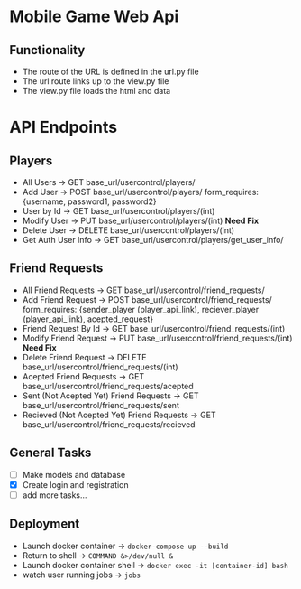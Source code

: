 # Mobile Game Web Api

## Functionality
- The route of the URL is defined in the url.py file
- The url route links up to the view.py file
- The view.py file loads the html and data

# API Endpoints
## Players
 - All Users -> GET base_url/usercontrol/players/
 - Add User -> POST base_url/usercontrol/players/ form_requires: {username, password1, password2}
 - User by Id -> GET base_url/usercontrol/players/(int)
 - Modify User -> PUT base_url/usercontrol/players/(int) **Need Fix**
 - Delete User -> DELETE base_url/usercontrol/players/(int)
 - Get Auth User Info -> GET base_url/usercontrol/players/get_user_info/

## Friend Requests
 - All Friend Requests -> GET base_url/usercontrol/friend_requests/
 - Add Friend Request -> POST base_url/usercontrol/friend_requests/ form_requires: {sender_player (player_api_link), reciever_player (player_api_link), acepted_request}
 - Friend Request By Id -> GET base_url/usercontrol/friend_requests/(int)
 - Modify Friend Request -> PUT base_url/usercontrol/friend_requests/(int) **Need Fix**
 - Delete Friend Request -> DELETE base_url/usercontrol/friend_requests/(int)
 - Acepted Friend Requests -> GET base_url/usercontrol/friend_requests/acepted
 - Sent (Not Acepted Yet) Friend Requests -> GET base_url/usercontrol/friend_requests/sent
 - Recieved (Not Acepted Yet) Friend Requests -> GET base_url/usercontrol/friend_requests/recieved


## General Tasks
- [ ] Make models and database
- [x] Create login and registration
- [ ] add more tasks...

## Deployment
- Launch docker container -> `docker-compose up --build`
- Return to shell -> `COMMAND &>/dev/null &`
- Launch docker container shell -> `docker exec -it [container-id] bash`
- watch user running jobs -> `jobs`